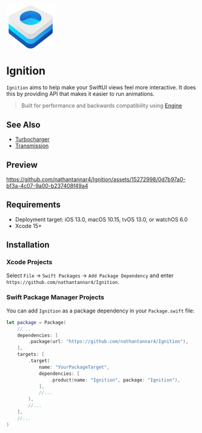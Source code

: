 <img src="./Logo.png" width="128"> 

# Ignition

`Ignition` aims to help make your SwiftUI views feel more interactive. It does this by providing API that makes it easier to run animations.

> Built for performance and backwards compatibility using [Engine](https://github.com/nathantannar4/Engine)

## See Also

- [Turbocharger](https://github.com/nathantannar4/Turbocharger)
- [Transmission](https://github.com/nathantannar4/Transmission)

## Preview

https://github.com/nathantannar4/Ignition/assets/15272998/0d7b97a0-bf3a-4c07-9a00-b237408f49a4

## Requirements

- Deployment target: iOS 13.0, macOS 10.15, tvOS 13.0, or watchOS 6.0
- Xcode 15+

## Installation

### Xcode Projects

Select `File` -> `Swift Packages` -> `Add Package Dependency` and enter `https://github.com/nathantannar4/Ignition`.

### Swift Package Manager Projects

You can add `Ignition` as a package dependency in your `Package.swift` file:

```swift
let package = Package(
    //...
    dependencies: [
        .package(url: "https://github.com/nathantannar4/Ignition"),
    ],
    targets: [
        .target(
            name: "YourPackageTarget",
            dependencies: [
                .product(name: "Ignition", package: "Ignition"),
            ],
            //...
        ),
        //...
    ],
    //...
)
```
